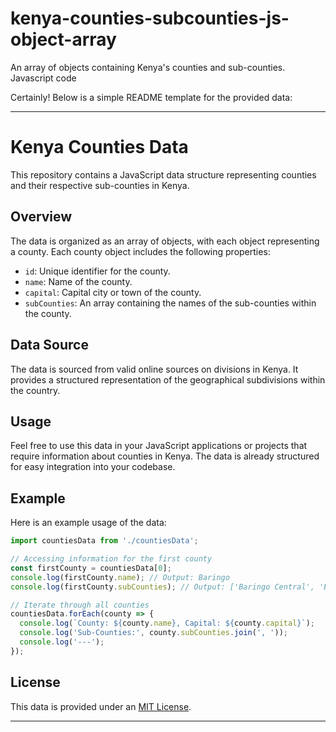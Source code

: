 # kenya-counties-subcounties-js-object-array
An array of objects containing Kenya's counties and sub-counties. Javascript code

Certainly! Below is a simple README template for the provided data:

---

# Kenya Counties Data

This repository contains a JavaScript data structure representing counties and their respective sub-counties in Kenya.

## Overview

The data is organized as an array of objects, with each object representing a county. Each county object includes the following properties:

- `id`: Unique identifier for the county.
- `name`: Name of the county.
- `capital`: Capital city or town of the county.
- `subCounties`: An array containing the names of the sub-counties within the county.

## Data Source

The data is sourced from valid online sources on divisions in Kenya. It provides a structured representation of the geographical subdivisions within the country.

## Usage

Feel free to use this data in your JavaScript applications or projects that require information about counties in Kenya. The data is already structured for easy integration into your codebase.

## Example

Here is an example usage of the data:

```javascript
import countiesData from './countiesData';

// Accessing information for the first county
const firstCounty = countiesData[0];
console.log(firstCounty.name); // Output: Baringo
console.log(firstCounty.subCounties); // Output: ['Baringo Central', 'Baringo North', ...]

// Iterate through all counties
countiesData.forEach(county => {
  console.log(`County: ${county.name}, Capital: ${county.capital}`);
  console.log('Sub-Counties:', county.subCounties.join(', '));
  console.log('---');
});
```

## License

This data is provided under an [MIT License](LICENSE).

---

